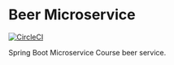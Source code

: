 # Beer Microservice

[![CircleCI](https://circleci.com/gh/joe-castle/mssc-beer-service/tree/master.svg?style=svg)](https://circleci.com/gh/joe-castle/mssc-beer-service/tree/master)

Spring Boot Microservice Course beer service.